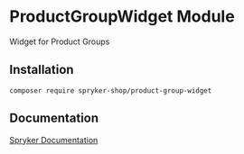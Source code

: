 # ProductGroupWidget Module

Widget for Product Groups

## Installation

```
composer require spryker-shop/product-group-widget
```

## Documentation

[Spryker Documentation](https://academy.spryker.com)
